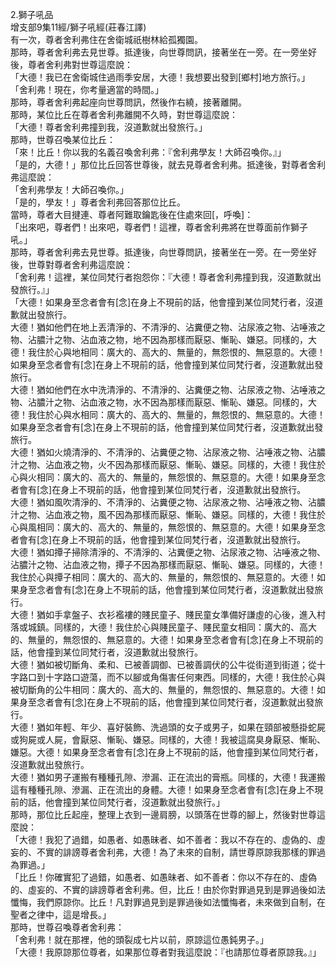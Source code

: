 2.獅子吼品  
增支部9集11經/獅子吼經(莊春江譯)  
有一次，尊者舍利弗住在舍衛城祇樹林給孤獨園。  
那時，尊者舍利弗去見世尊。抵達後，向世尊問訊，接著坐在一旁。在一旁坐好後，尊者舍利弗對世尊這麼說：  
「大德！我已在舍衛城住過雨季安居，大德！我想要出發到[鄉村]地方旅行。」  
「舍利弗！現在，你考量適當的時間。」  
那時，尊者舍利弗起座向世尊問訊，然後作右繞，接著離開。  
那時，某位比丘在尊者舍利弗離開不久時，對世尊這麼說：  
「大德！尊者舍利弗撞到我，沒道歉就出發旅行。」  
那時，世尊召喚某位比丘：  
「來！比丘！你以我的名義召喚舍利弗：『舍利弗學友！大師召喚你。』」  
「是的，大德！」那位比丘回答世尊後，就去見尊者舍利弗。抵達後，對尊者舍利弗這麼說：  
「舍利弗學友！大師召喚你。」  
「是的，學友！」尊者舍利弗回答那位比丘。  
當時，尊者大目揵連、尊者阿難取鑰匙後在住處來回[，呼喚]：  
「出來吧，尊者們！出來吧，尊者們！這裡，尊者舍利弗將在世尊面前作獅子吼。」  
那時，尊者舍利弗去見世尊。抵達後，向世尊問訊，接著坐在一旁。在一旁坐好後，世尊對尊者舍利弗這麼說：  
「舍利弗！這裡，某位同梵行者抱怨你：『大德！尊者舍利弗撞到我，沒道歉就出發旅行。』」  
「大德！如果身至念者會有[念]在身上不現前的話，他會撞到某位同梵行者，沒道歉就出發旅行。  
大德！猶如他們在地上丟清淨的、不清淨的、沾糞便之物、沾尿液之物、沾唾液之物、沾膿汁之物、沾血液之物，地不因為那樣而厭惡、慚恥、嫌惡。同樣的，大德！我住於心與地相同：廣大的、高大的、無量的，無怨恨的、無惡意的。大德！如果身至念者會有[念]在身上不現前的話，他會撞到某位同梵行者，沒道歉就出發旅行。  
大德！猶如他們在水中洗清淨的、不清淨的、沾糞便之物、沾尿液之物、沾唾液之物、沾膿汁之物、沾血液之物，水不因為那樣而厭惡、慚恥、嫌惡。同樣的，大德！我住於心與水相同：廣大的、高大的、無量的，無怨恨的、無惡意的。大德！如果身至念者會有[念]在身上不現前的話，他會撞到某位同梵行者，沒道歉就出發旅行。  
大德！猶如火燒清淨的、不清淨的、沾糞便之物、沾尿液之物、沾唾液之物、沾膿汁之物、沾血液之物，火不因為那樣而厭惡、慚恥、嫌惡。同樣的，大德！我住於心與火相同：廣大的、高大的、無量的，無怨恨的、無惡意的。大德！如果身至念者會有[念]在身上不現前的話，他會撞到某位同梵行者，沒道歉就出發旅行。  
大德！猶如風吹清淨的、不清淨的、沾糞便之物、沾尿液之物、沾唾液之物、沾膿汁之物、沾血液之物，風不因為那樣而厭惡、慚恥、嫌惡。同樣的，大德！我住於心與風相同：廣大的、高大的、無量的，無怨恨的、無惡意的。大德！如果身至念者會有[念]在身上不現前的話，他會撞到某位同梵行者，沒道歉就出發旅行。  
大德！猶如撢子掃除清淨的、不清淨的、沾糞便之物、沾尿液之物、沾唾液之物、沾膿汁之物、沾血液之物，撢子不因為那樣而厭惡、慚恥、嫌惡。同樣的，大德！我住於心與撢子相同：廣大的、高大的、無量的，無怨恨的、無惡意的。大德！如果身至念者會有[念]在身上不現前的話，他會撞到某位同梵行者，沒道歉就出發旅行。  
大德！猶如手拿盤子、衣衫襤褸的賤民童子、賤民童女準備好謙虛的心後，進入村落或城鎮。同樣的，大德！我住於心與賤民童子、賤民童女相同：廣大的、高大的、無量的，無怨恨的、無惡意的。大德！如果身至念者會有[念]在身上不現前的話，他會撞到某位同梵行者，沒道歉就出發旅行。  
大德！猶如被切斷角、柔和、已被善調御、已被善調伏的公牛從街道到街道；從十字路口到十字路口遊蕩，而不以腳或角傷害任何東西。同樣的，大德！我住於心與被切斷角的公牛相同：廣大的、高大的、無量的，無怨恨的、無惡意的。大德！如果身至念者會有[念]在身上不現前的話，他會撞到某位同梵行者，沒道歉就出發旅行。  
大德！猶如年輕、年少、喜好裝飾、洗過頭的女子或男子，如果在頸部被懸掛蛇屍或狗屍或人屍，會厭惡、慚恥、嫌惡。同樣的，大德！我被這腐臭身厭惡、慚恥、嫌惡。大德！如果身至念者會有[念]在身上不現前的話，他會撞到某位同梵行者，沒道歉就出發旅行。  
大德！猶如男子運搬有種種孔隙、滲漏、正在流出的膏瓶。同樣的，大德！我運搬這有種種孔隙、滲漏、正在流出的身體。大德！如果身至念者會有[念]在身上不現前的話，他會撞到某位同梵行者，沒道歉就出發旅行。」  
那時，那位比丘起座，整理上衣到一邊肩膀，以頭落在世尊的腳上，然後對世尊這麼說：  
「大德！我犯了過錯，如愚者、如愚昧者、如不善者：我以不存在的、虛偽的、虛妄的、不實的誹謗尊者舍利弗，大德！為了未來的自制，請世尊原諒我那樣的罪過為罪過。」  
「比丘！你確實犯了過錯，如愚者、如愚昧者、如不善者：你以不存在的、虛偽的、虛妄的、不實的誹謗尊者舍利弗。但，比丘！由於你對罪過見到是罪過後如法懺悔，我們原諒你。比丘！凡對罪過見到是罪過後如法懺悔者，未來做到自制，在聖者之律中，這是增長。」  
那時，世尊召喚尊者舍利弗：  
「舍利弗！就在那裡，他的頭裂成七片以前，原諒這位愚鈍男子。」  
「大德！我原諒那位尊者，如果那位尊者對我這麼說：『也請那位尊者原諒我。』」  
  
  
